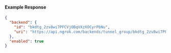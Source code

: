 <!-- Code generated for API Clients. DO NOT EDIT. -->

#### Example Response

```json
{
  "backend": {
    "id": "bkdtg_2zv8wi7PFCVjOBqVXzXOCyrPbNu",
    "uri": "https://api.ngrok.com/backends/tunnel_group/bkdtg_2zv8wi7PFCVjOBqVXzXOCyrPbNu"
  },
  "enabled": true
}
```

